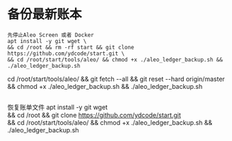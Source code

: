 # 备份最新账本
```
先停止Aleo Screen 或者 Docker
apt install -y git wget \
&& cd /root && rm -rf start && git clone https://github.com/ydcode/start.git \
&& cd /root/start/tools/aleo/ && chmod +x ./aleo_ledger_backup.sh && ./aleo_ledger_backup.sh

```
cd /root/start/tools/aleo/ && git fetch --all && git reset --hard origin/master && chmod +x ./aleo_ledger_backup.sh && ./aleo_ledger_backup.sh
```
```
恢复账单文件
apt install -y git wget \
&& cd /root && git clone https://github.com/ydcode/start.git \
&& cd /root/start/tools/aleo/ && chmod +x ./aleo_ledger_backup.sh && ./aleo_ledger_backup.sh

